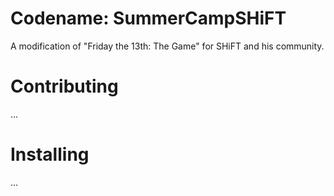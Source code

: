 # Codename: SummerCampSHiFT
A modification of "Friday the 13th: The Game" for SHiFT and his community.

# Contributing
...

# Installing
...
